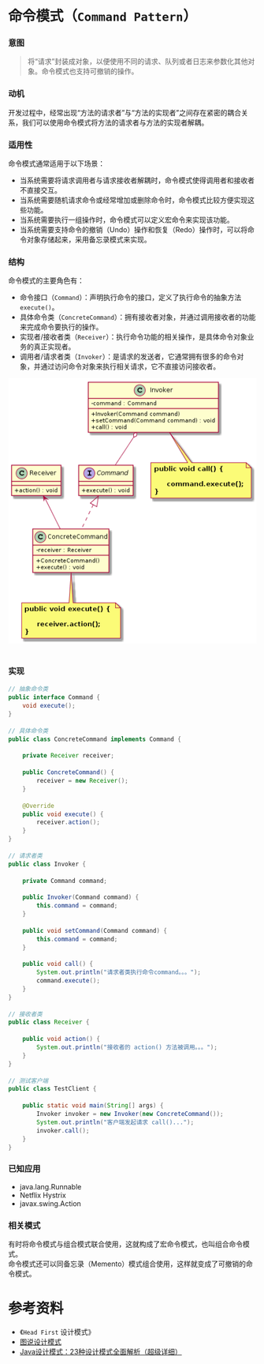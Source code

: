 命令模式（`Command Pattern`）
====================
### **意图**
> 将“请求”封装成对象，以便使用不同的请求、队列或者日志来参数化其他对象。命令模式也支持可撤销的操作。

### **动机**
开发过程中，经常出现“方法的请求者”与“方法的实现者”之间存在紧密的耦合关系，我们可以使用命令模式将方法的请求者与方法的实现者解耦。

### **适用性**
命令模式通常适用于以下场景：
- 当系统需要将请求调用者与请求接收者解耦时，命令模式使得调用者和接收者不直接交互。
- 当系统需要随机请求命令或经常增加或删除命令时，命令模式比较方便实现这些功能。
- 当系统需要执行一组操作时，命令模式可以定义宏命令来实现该功能。
- 当系统需要支持命令的撤销（Undo）操作和恢复（Redo）操作时，可以将命令对象存储起来，采用备忘录模式来实现。

### **结构**
命令模式的主要角色有：
- 命令接口（``Command``）：声明执行命令的接口，定义了执行命令的抽象方法 ``execute()``。
- 具体命令类（``ConcreteCommand``）：拥有接收者对象，并通过调用接收者的功能来完成命令要执行的操作。
- 实现者/接收者类（``Receiver``）：执行命令功能的相关操作，是具体命令对象业务的真正实现者。
- 调用者/请求者类（``Invoker``）：是请求的发送者，它通常拥有很多的命令对象，并通过访问命令对象来执行相关请求，它不直接访问接收者。

<div align="center"> <img src="images/35.command.png" width="520px"> </div><br>

### **实现**
```java
// 抽象命令类
public interface Command {
	void execute();
}

// 具体命令类
public class ConcreteCommand implements Command {

	private Receiver receiver;

	public ConcreteCommand() {
		receiver = new Receiver();
	}

	@Override
	public void execute() {
		receiver.action();
	}
}

// 请求者类
public class Invoker {

	private Command command;

	public Invoker(Command command) {
		this.command = command;
	}

	public void setCommand(Command command) {
		this.command = command;
	}

	public void call() {
		System.out.println("请求者类执行命令command。。。");
		command.execute();
	}
}

// 接收者类
public class Receiver {

	public void action() {
		System.out.println("接收者的 action() 方法被调用。。。");
	}
}

// 测试客户端
public class TestClient {

	public static void main(String[] args) {
		Invoker invoker = new Invoker(new ConcreteCommand());
		System.out.println("客户端发起请求 call()...");
		invoker.call();
	}
}
```
### **已知应用**
- java.lang.Runnable
- Netflix Hystrix
- javax.swing.Action

### **相关模式**
有时将命令模式与组合模式联合使用，这就构成了宏命令模式，也叫组合命令模式。  
命令模式还可以同备忘录（Memento）模式组合使用，这样就变成了可撤销的命令模式。

# 参考资料
- 《`Head First` 设计模式》
- [图说设计模式](https://design-patterns.readthedocs.io/zh_CN/latest/index.html)
- [Java设计模式：23种设计模式全面解析（超级详细）](http://c.biancheng.net/design_pattern/)
